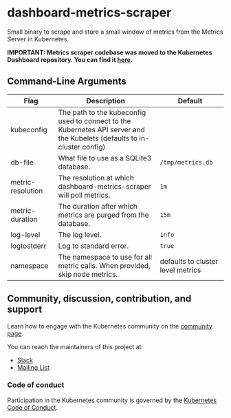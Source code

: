 # dashboard-metrics-scraper

Small binary to scrape and store a small window of metrics from the Metrics Server in Kubernetes.

**IMPORTANT: Metrics scraper codebase was moved to the Kubernetes Dashboard repository. You can find it [here](https://github.com/kubernetes/dashboard/tree/master/modules/metrics-scraper).**

## Command-Line Arguments
| Flag  | Description  | Default  |
|---|---|---|
| kubeconfig  | The path to the kubeconfig used to connect to the Kubernetes API server and the Kubelets (defaults to in-cluster config)  |  |
| db-file  | What file to use as a SQLite3 database.  |  `/tmp/metrics.db` |
| metric-resolution | The resolution at which dashboard-metrics-scraper will poll metrics.  | `1m` |
| metric-duration | The duration after which metrics are purged from the database. | `15m` |
| log-level | The log level. | `info` |
| logtostderr | Log to standard error. | `true` |
| namespace | The namespace to use for all metric calls. When provided, skip node metrics. | defaults to cluster level metrics |

## Community, discussion, contribution, and support

Learn how to engage with the Kubernetes community on the [community page](http://kubernetes.io/community/).

You can reach the maintainers of this project at:

- [Slack](http://slack.k8s.io/)
- [Mailing List](https://groups.google.com/forum/#!forum/kubernetes-dev)

### Code of conduct

Participation in the Kubernetes community is governed by the [Kubernetes Code of Conduct](code-of-conduct.md).

[owners]: https://git.k8s.io/community/contributors/guide/owners.md
[Creative Commons 4.0]: https://git.k8s.io/website/LICENSE
